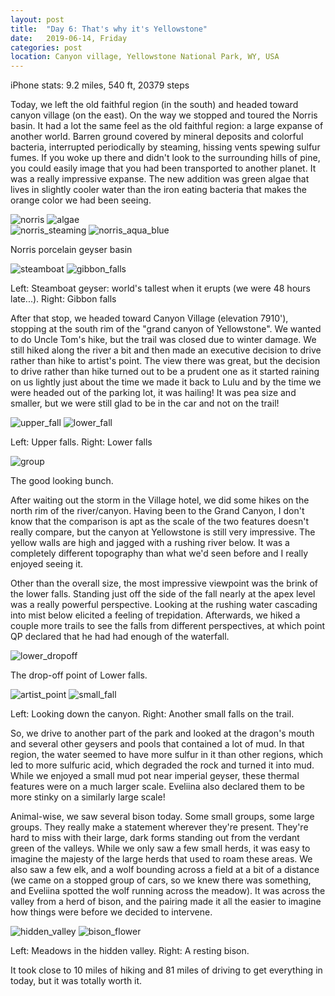 ```yaml
---
layout: post
title:  "Day 6: That's why it's Yellowstone"
date:   2019-06-14, Friday
categories: post
location: Canyon village, Yellowstone National Park, WY, USA
---
```


iPhone stats: 9.2 miles, 540 ft, 20379 steps

Today, we left the old faithful region (in the south) and headed toward canyon village (on the east). On the way we stopped and toured the Norris basin. It had a lot the same feel as the old faithful region: a large expanse of another world. Barren ground covered by mineral deposits and colorful bacteria, interrupted periodically by steaming, hissing vents spewing sulfur fumes. If you woke up there and didn't look to the surrounding hills of pine, you could easily image that you had been transported to another planet. It was a really impressive expanse. The new addition was green algae that lives in slightly cooler water than the iron eating bacteria that makes the orange color we had been seeing.

<div class="post-image post-image--split">
    <img src="https://lh3.googleusercontent.com/AAyUsYWfB8ZE62oJvtq6bsViNoOvoQ5I0ml1rXvoLcsgjlWyb3YiI4C9H8dB5dtUJ3X-X7TEOVOxQO0xvMNzOVbQ7CIBvh4lhQ0uJYyO3Yedjb8VpkpGQrljtdsOGfc3EdTRuVzI8bRnX490o2fulOcUF5mlEyNiILMvh7qnagJSQ9a8dD1CFt7A9TdjjYa4Q7NvHIgIAwraAaSod9LI1zQBEgVJURg0HgQ1ef1Fa0hV4YSyK88XZnyKJFTiJe8WkN6BgyegzkSk-Y6m5qEQhq4DVkWGGmJYar3DL8jmDR0VLJbTxjcqtIhXdQlQvpzEmjU2HTZLIR-jq3XN6KwrhogtUqaZE_e-mQQB_Z-BhfvNRZNqoAuZ5BXnVBG9IOqB9C6o7ac4kr3sUDsAi-fmgzS3kJtXcZJ3EiJW-O2BbbiFC-i7GMj6dwoft-OIc5-J-nvrVuC5cxpglRVZZW-WVaQM6tUn2ThW5ai1PRdMua0vArvQG5SCTnaE9GJUxwoMFLbFtg1bp8JqeA7w6gDnWiDuxyDmBAovnVgPszPTFUAMj_NRkX0P7dR3En8LbfPy2lfvlYVtH2WgFEhuyloCDkeudokPZpayXLCJ4pbKMRJ22E3pbOAIwFH3T6WWjmxF8E9G_doaIR4H4IXWCjl7kF7ic4og8IRWres7TUsWG6Q3egGs2um1JxQK40NPOS-LVFw4yTp2cLF6JELxESY8M-XSSg=w1878-h1408-no" alt="norris" />
    <img src="https://lh3.googleusercontent.com/Tnkhe0G-iSLVZPfAKF4G8az9FRbp8zit3XlvaJdvUagHdIkudzmQE-DcyNN5ptbrc-SJ7EbIq2fjevJl_aRyrCkvZfCjMNwMvJGTmnlWXuQh0r_m-7X1Wban2Pq02cYxCrzMyRy_6rfL9Rz1WgD6xqV6TKBdi0KJ_kXLrs_Vw_e1rz7_UHb23vTaUxy3yuXmSsyFaYbvbqgxfpTERcyH5u-jYbeP7FfVjcXIt58kIUjdYy3JEHtkha0BPnu0yQ63e5IBVmGv1V_AKb3eHyduc6USsq-k0j2lIi4YHpAzJX8Pa5kG3DxKhzECe9XlpGgF0DprADlsMTs3wxpaCm7_J36LdEhUbCFtk2SsCa6uCyXyJguk_9IbSJ9itAIXbNMfHdde0Wk9U5d-u92XSQSBcdCv_Zv2MY0klKlDg4JYr8lf9g7SxCXA5_46y8i-TSNwjSCm7JCuClpe2dvsSAj6R1LlsNCZaHEOb2Zd8qnCqszJTLub_AKXy9oizWft4Z5P-2y168490jBbnukFl6bGRYhh3iAza8fD4_ZVyOQo7TY5Dzzgvefz0GYNWkf3ea7kLK8CzdzNNuPXRJEFP6y-tBvJWDvLzTGyVY2YoybNMcoyykDuOMmnAvH_DK6YtUJ_bY7FSmAin98aDFJL4vJQv8Dh3aGQDkZZzLMoYFkwKS1lQWMOS3p491w9AxlxxUtRmON69eh56qxUZQZpyEVWVnqMwg=w1878-h1408-no" alt="algae" />
</div>
<div class="post-image post-image--split">
    <img src="https://lh3.googleusercontent.com/IeDRRhyGg6L02EpNWbquclzlBF8cXZ2Z7tAelukwsnPql2Thb53b3ng18Xb2s1i2yB33NP32OVb7b9hdDCoXpZyU4YwsL2KwxGrUDw30-OLfHdCsjKVvNkTUA1cY2zcGcL7EhedxO8g4r95gFGhiKGtVyNiOwa__bWr1e4YVNOGAw0FfDROCom9CrGY59G-TuOZNbYr17lzyrDkgtUUZRYiBEljqIr2yisu68kC30wFDnP4QKdGjOXjtkt0mwxH92qvSPyhJFWLaJLcbOYaKi-Luc3-aNL6LDR2nEThuj3LILtyywy2OoaZRNnrOvgf2foE9aLSH6igiQoqwvihXHb8SC8CPDwxcdxAc2eOBuOazOGD4TP3xAtk9eI_CIoGp0i63j0vLyVZqyeZrq8uYORtUE2I6IoIWrdhLXSMAehmEpRtaARs-CS2sRL_ntDAmQuNWXAtHMg8XFghcOcLT9ADGwTFrpkQZtrgHR-fhWZowTcTmEVUVhWSwttqvpzWKDbkOLjF6P4rec5ukZ8xC2Gc4UA_HQUIrGXb3LivFGbh57p_2jVbti7tDBQ0OjBGFE8184jWkSTJ8LOMWSWVulGI1wJcSTY5MtqFihcsYGGH1zT-A3aU7y4vMyH5Ri4d9ABeV_8Q-BJcMZGNJM-ruEMLe-e4JXjJOJDNMZwgLdv8u3phW6OnGKtyTbJXJbwJav0AS1kYAnXEKxDSjfj_jmZsf=w2114-h1408-no" alt="norris_steaming" />
    <img src="https://lh3.googleusercontent.com/SzRLlgW6UdC_G1M4F5j6Txjpn2rmSbsqXZ9OLpWO2ccNlmbQxJLfrmXJrnoRTuo_4Rc7Kmyhgh5AYvnrd9VNxbjex7IXbi1tL07sPdcRBTRLWLWO3sXwaIfqbstJM1sjtuxY0-9rrIp9tadrMRH8o4lV2AvH2sZh-jhlbpOE10vzCkZSKBgf3wgfoU1DZZg6_HzrYmnKSgRKF0lfPZcZRccJfXdK72UY5jsF0etfhfRHyDDG7qWNw_kwNSXl0bnMxCHld_QA7s2swX7ziTJSwoh9_a385Lz6SmzZ_RjNncWXV1emwyR6yApPnHdir3QopV9EvOaw71q0S_b86lU0BCcX-K9dfmY20OWDwumLk8_BXkK6hAl3NCOjLMBSQdhc2wczEI2ZyHrZ4098cACv2Z3LbK5_kSYQ1FHy7V047HwjiV_icI_Qbz0czKEXfLDfyt73IFB4rRV2JZuTRZlzh3wW852GcWSjOQqnMVq0fO7SYdMgLyzVlXqhld9gvVlakuBXFBzrzXSSlAXdSiO5wefSZGAbrL58lz2EoD3ZWNM6dDRecw9KRuBgk1BekVQSgbLhEK-WUQO_jjDAEo0x_5zGwPBnmaUJG2SvpKecn7ulzEYCF8waSredsQsF9CU1KvL442iz6B1fkzgRdtcf3_AWXMLEOvbPH9xhB65bc4oKY5PP_Hi3Gnc_jnozyAc5cItAzbqLJvi129O4aMlg9jkx=w2114-h1408-no" alt="norris_aqua_blue" />
    <p class="post-image-caption"> Norris porcelain geyser basin </p>
</div>
<div class="post-image post-image--split">
    <img src="https://lh3.googleusercontent.com/cdajBroB5V2HS6HZ5MWvdevU9PbjBlvapseegMEPgZAt1XDZZ9AadjsxGYYOrQ4EKfrOf2N4L_N6l4HYW3KNdPwPcAWcXG6O385uNM6OMiI161JEylHuFtpuuG_ATQ5rwMRltlZuEkePpaW5BCx6bvXM-0AGAUuLGCs9zLNYF_fWa77YlzjRaBkCTHaWp49E5LEWzy62VIVB1hi2T5tjaZe4RZeOpuusGCpvfZ-P73TDbUBVqpb0XX0N3QQC1osty5qCFbPGrqZ00VID53YrwPDJNQ0sGLAhnI_cQw1drtA6dpeFJAHxBGw4vv1zHDkHuCSk8wmBaEgS4F1GKH3KE0gab5vKoNYOzGquOik8iSwDFGTPhaMgIglqwya70bwa15qaCWjTogFUx1JDoxkY9Ekhi422Ne2uug13CTb_twmwN1kbplX74Eg3N6dO6RgAbRZL-4uIpzlC2K2yE7VTPfxAbrPtNAMGcp-ChLChOQ6Q0gcHdQ-f58mEO7whRokMmAOxzi-L8DCEHe_Ga4cgrs6X_pLzdNMeCsXCSmdHCBPVUoCPIfPMlhSgTszHOL_PFaYaW_6uMsGZ_VMO76VvxBn7Ae3GFkkcwRxqUM-ag8CAC93H4oX-ZlscBLBHa3fFpctgHMA1ZOdiD6CZ6FLwEL9rtivcTNAT2MuQbiEy9DNuv6vWRPPGn0tyjxcbLidjrykawne8F89cbPOdYQrz89vWhA=w2114-h1408-no" alt="steamboat" />
    <img src="https://lh3.googleusercontent.com/o-dJ57zGMg7rSpvl0Dg1PdqWMUxpFo4lDp6QPissu7WuO1yXA6QSMAOiendP3rE5okU-33iHnfXnGasrCqTQWAuH2ATgJORjn8qQaYIry2NrcTYM6a38VGP5xni9kytQVKSPo1pnCBYpsXb8DcQdzDy2uTwiGnXS7AgRl6CK7YEYc1ooZsVv1Lk0dXggGZcrC3L9Z-HSImGfpicsq2gs2CEGbiBhNmDxS-PsIZ4HyQbGipMomt-oly9bcN_5K3oyfIJYzv15bXLP5ZogdGdl2yO9HMWbPwfMJNXB8GHhD6BZ6DrRLehgZvDRGqHehpm6vm8HUWfSepCKNhzGw-DVjxXD94njTWeIwnGKDV1fXVRzWHF5nP20F-pxHQI8d9q-cegR9jzeM43qDGfTsw2LYQIg0WPXR_oH1_ht8r09bjNsfazpB1-dAPd_yBsUR5gN9i7JUEE2APlPGOHYuZ6V9tZbrPIdLdPiG3oQ0lixLzh0csFprVsyenRZ6F2AzVV6iwEFsxJDa_rPHQR5rHNybHGHZfxtIe6LEy6RwhiBDkRraFQfnEXC0jFi92Ms68YNxdTl9Jv4vu_uIy3ncQ5zBMPHwq8uwG8JtHomCwimCyRbUeVGYR146i8XB2gRc3aLNzut4z2leFfeYXG_pCBr-KnrwG6cOejOcZRy6lV4tI-GZNArsFy1lskMgbDyKCCLmvbQfEoVWX2nSITbwnLFqBprDA=w2114-h1408-no" alt="gibbon_falls" />
    <p class="post-image-caption"> Left: Steamboat geyser: world's tallest when it erupts (we were 48 hours late...). Right: Gibbon falls </p>
</div>

After that stop, we headed toward Canyon Village (elevation 7910'), stopping at the south rim of the "grand canyon of Yellowstone". We wanted to do Uncle Tom's hike, but the trail was closed due to winter damage. We still hiked along the river a bit and then made an executive decision to drive rather than hike to artist's point. The view there was great, but the decision to drive rather than hike turned out to be a prudent one as it started raining on us lightly just about the time we made it back to Lulu and by the time we were headed out of the parking lot, it was hailing! It was pea size and smaller, but we were still glad to be in the car and not on the trail!

<div class="post-image post-image--split">
    <img src="https://lh3.googleusercontent.com/MEKVgIH-pf2ivkWHkXUEZUg8Q-Uc8QcPUw9fh7Th2AX73SQaHi1DWeXY9JWUpQuf87SbofSuY1W6oxRFTq5PnMlDn8bXO3a6RODDjoB2pxSYJ2hJkiGMtJ5G91gD_H92Gm3U5ovIUeraOM4Ep398jvakEwcYlXFsTopwThfB_oXaPMqDO70bRn_74mqKOKMm63VOv1V5xX4KUNezV2fFYK_ejMFJWeeuWbJCMG1QgJ2zU7EvNkx92y5xGDLWo7MGloykM88QIwDOVUzQz7KB-5oCNoDcW0N4bckGWldDNlAcYFESE-aDQkH3lqHd4wZ0TIH0jftnQYDrq97HgmD7pzlp-6ayXX0GSwt3x4c_6eOcEcznyj7-kqBUANcdtuEB4ZvIQXhaV5dpCdYJkqSiJp8VSzr4y6NrDc9h-X6FSO3CHPyfzApaJFsJZ3Z4IkCPtmFRnr1_KQYFvFDTOQkRHeeSEMwBBbEY753t68xjA5L_7uPc2s1JIv_hORTi9SbYC0HIN4w9VA3hHVlI9xlHkPgryaCQhz1DkogMZCL22S84vQpjTj_L4hNeVp24G-AohdDZDMyrPrGh14AjThTxtxodnD0Ozg3eAaz6qezQA4hCd6Kd_PGfNBQBEPxjziFpJ_7MOiUEUBVpyVYIwRgQ5VNeATtHmSAWGs8A_WgzYf3bkVDe1LG4_XWTchO3y_yCrmE5ooJWzSW7UdVK4303ZjX0hA=w940-h1408-no" alt="upper_fall" />
    <img src="https://lh3.googleusercontent.com/1BpyZ_Z2LxA2e3kZtU2CTVikQKJUm-DlVm-NJuSK5nBdeRvPqqyJwaAlNQBYGHovTKb0O2-pGpMf_uVFNqIMjmHb1qBqBdKyfO3WIRrQZg2u8QWl8PD7vAHTtkghvnmfBG4LNKuX60nHxRCyf7tSM_n3QnaReVo7ZiAIT6LQ8bCybf3NFOCODhJja8cRZPwB4hrCNqQuqf78qLOfQgfMFGsGfLfEbA8WQlx4VMP9pDEolck7drHig1KqnmUDGnTdVV_oWOye5Ide1IofN0FNk4TA8ysimVtJK9aVvKNZLao3pClBbmdrx-98PMZUEimCVG8naKrV7XyDIpYu5VqKzbk4luYrxPWuwmx4Xbelh8lFzNvqbYKksd52vD5eR3KNJ0w1lR4Zhnkt867bRe7sfGnkdcADVU08rwd8wTkidU0oYEsjsoUGVo1x0h4i0E8_LnJNprA7zABmfh45npPcR6Wr-gKOm3NEtAd1yIleXf_dxHX6iQEMJurmUf9CZPWPueZko3SnBIGOFaMcKx2-kQpBnMSjQWjt3JP89gx7BSnQ6pUQiDXCHuu_cY0xMtmgu-Iq7Vf3fmvnJDJGZiB3cNugeCay4DReBSnyatQR6P8pCImRso5yzgsxdAZ8YINcelqAXxa3Hyt7GUfnyPExENteQGbVaFqYtnl-UJw5WOXlh2U29wnLKnMc5OC3SSbVSFdeYsTUo4HZb8y6aq5FrJD1qQ=w940-h1408-no" alt="lower_fall" />
    <p class="post-image-caption"> Left: Upper falls. Right: Lower falls </p>
</div>

<div class="post-image">
  <img src="https://lh3.googleusercontent.com/H32OgNMOKMBRWoGpCOQiT1MF52ZuSRXYhBVzJw8aKa2a96INNZjlEQ50kr8rlIjp0x6DZ1JlwTXainKyD-7-880ouUw1fjVt_ZhZcV5xppT9nQ8iRTUBMY7mdywrM3OYDL4fpwh3HPQSTnCSTPMfqo8QsWXTpYgWsseG4OzgiB0tD1edm4pYNOzABFk8V05ThFjj1IUinfYOjJisxLip4j4oB4PBMUeQZEY8vkE3Y24YoDUsl1UyqAapqXDH4hIFF0BLwXeKziHiV_YmpHBIKbnTEGOKOOVbVdmNN2GYYOoJFXDpzGGfRK3fHSldL5LgKpk_K9uY_iPREa-TRdoBsCbG-pMoZp32QD_zWQYQifN5DyEpUpfhDkFCGebLoRRcWjJyQUAJ_z5OOOgEsNUbnNaThEdTMfY2dcPdgFxhGXQDwy99QTfcHpChItw_nsfXMDPs1TjsdOw8AEupxDu-FlVFrK62laJINL7taU7z4gO-LQuvDogp34225OXwGVrQPCFWpKeltnBV6ML96yconT-d3q74JYnj_E6MktgMp_y8Ow9EKGE_TeoLmrm4Zu_3VZomwD7Gep2xtLjZkvupgakwiMmZRvs4ZkixxVf-4Ee7rzd16fwyEHn3dW1RolWlqGJjKD-DtKsgxkqvkEoP0LwqvNMEOdzOT4ouLTNT8KPBpZKUe4XzBxcwtCjsP2IOpzHKvHEKnXqdsfQlahNQu5KTfA=w1878-h1408-no" alt="group" />
  <p class="post-image-caption"> The good looking bunch. </p>
</div>
 
After waiting out the storm in the Village hotel, we did some hikes on the north rim of the river/canyon. Having been to the Grand Canyon, I don't know that the comparison is apt as the scale of the two features doesn't really compare, but the canyon at Yellowstone is still very impressive. The yellow walls are high and jagged with a rushing river below. It was a completely different topography than what we'd seen before and I really enjoyed seeing it. 

Other than the overall size, the most impressive viewpoint was the brink of the lower falls. Standing just off the side of the fall nearly at the apex level was a really powerful perspective. Looking at the rushing water cascading into mist below elicited a feeling of trepidation. Afterwards, we hiked a couple more trails to see the falls from different perspectives, at which point QP declared that he had had enough of the waterfall.

<div class="post-image">
  <img src="https://lh3.googleusercontent.com/7xFdN5VUWcv4Mgms21fusxGFhT9a_TW24zpTWreU1Mwkx8ITLCZVBu7NmwUAMEuNLd61irv5jK1bJdUIqtl9KkjsEq-oTkfFrNJYm6G1-rAEJtYj2A2lmkiqJXpgxSuqQ3aGuXI2RMzuwmT0N1-pcOzhE0YVSJjj50ACKwl1Cd_xiEAo5bQ-e_Gm4jm_9bc832KTFeaHkXbocW-bqKRY39xMKa36JBxbSfujcU32F1egq6yD49ZV2dQV2Mo40aSsA1csyf1KGk1Xbk7JloebxEF4T-aAhPdpVg-5DLOlowblrlRAp4ihwJ8HEk25gh06JFf31v4Dhb7Y8bmXa49sKNxziaTtItGFky94TGIkg3zWYiKI2D0_hY0iD4LHdlavFvhBZWlzS794YdwVK-PTBzfA942dA8hdZKLMt8sPFEiCjkiMhS0JV6jXCE6b-8zIJWwyeAaA8ks_sSssjAmPq_gZxdvyQM-3nU1NgooMFvSn7reRMOIC-GriHfLiZSgRW2kslZwRZz5hoQqBO3U3ZiSHzBurCasZX4aA68wAW0T2W7eEutuGCF1LwzMPo904aE2rIyspHUGrWQYpnI4BeFKtwng0eTwM-JU6xCgbsxqOv6uxZSCwVbWoJL_RIZwsGgFDNgxclTUQr4EDvt6oHmVVA0AOU2COrhYUcfz4l9fciej01BbgK0ul_IZXPxuFhTuL1eRURCGq1N3vAyEwdXLGRg=w2160-h842-no" alt="lower_dropoff" />
  <p class="post-image-caption"> The drop-off point of Lower falls. </p>
</div>
<div class="post-image post-image--split">
    <img src="https://lh3.googleusercontent.com/4v0xteg3wAQk-4lZz5ZqTCCkprNrwFo3jhsEoSEx02Lc0UtNpiJ_pwoHQVFzNR8OsYiP_yKH3exPHwtT7Q9vxiRfOuhKE3FzgElwjoLMbkkOJxbp4dkPG8rx8hkWjOblQ3G66zEXNqHwgExIJtgn6mRxJYD6vFSG6sXqps7TPiDPJYnBA9FS6ffp8ExBsWcIqme5NFP64y1i3s5yWIcz0MQZVeMSIL91meqaQEIFVsRwBXmBV1U22CuB0rlaLl37SxdY64tdy1m1PU4tfQF0moDzsemEH3x5CoRhQr7YOoPtfuVH0w12B1Pur9J215A2tFYn8gf72TPDyuVvsYn9NVVgyPl1IKn2hfxjEqop2yUHdwyAbNaCEHBzMNu6AJqWjOtJiCzMi757_LBX7Cq6B8El_V_s31zDhxwCdFp9cWDVdPHRsH4LBS4u5tC436hy3qWyJ5d1EwhSYU-0qPdkWdljH3CY66H2e7O3DVRMBdKfeS2T_hgwG2D5Ux_BNqp7HEEEHP6hLFzDcrhr600UK8o0NdQPNxwJA0ajPV5DE-fCnWdTfdDJsDYrsC_sZTBlQRw_rFldnVqZbrAuXC63T2_C4Nrdcev5vztnC1FmPItJHrKK3j6WbJMdRh70Z38Uxax6U3gU9FPQtiCjBNA8mp1wSMolXsOj0Coz8YxBeonwpNKxwdToi1gGptFbew_6QN4W9SCSH3W0XA8qI4p6_b3mgQ=w1056-h1408-no" alt="artist_point" />
    <img src="https://lh3.googleusercontent.com/4zIA5k58ftNW0VD4BEx2j24DYBNAl5iwp1a8v-rROIwbRf1Iz9KjqTC3OeEv4Yp6wQ6N2DFKcH0sO_SwRD2YN-nHBcTcPOVm0Kbrf6sMq7xmkRRShKCBy6wuuspBLlUYXezQspu2GnqOTAAh7K0rfx1sOR4-v8ozAcFT7_-fPz24sqrnteWSAJ7Rr9OxkbTVq7KAPO69BfWR-afxHQiZWYjfCL33CRYZ8-rPIDvXutuYXnTUmbDUBuafhZvw77FFTc61P1IVKL3HBnbCgkMd02-TD4pFevtDBGK3vOLWxPFUaFnAINAXR83ZYgXvCugLr77t_vfEZfmOnD0nNFDvQX1OnabO-AKGJ-aaqV0Wh8LIbI8jxe187IINwJMnQGFZxcIwXE79qmlY2MEjhzLm5qUHJ4KhdYbFwOWe_Fzay3fzFGv9_l49uHHa68vj0-B3TuHllCdR_iyY7QGJW52TW3xJJsFDKrpfo1xVwoIYBpWEWlD7L_jROzSI35Yt4QwYtGKJ6XGKvxGavu64a4ZaUaMIgVOaJSjZqZNsPpQuHYaO2DADVW2Go42DM2xrYYVO3Be5MC8XZTzevoMs8Y_UpScCHSzurhgSi1TVAXJlURFIgNrwIHVs_ikXcNm4y9Cm9Cdbp-y1CzVk3BmIDv7P3jql2AijdUrz-YFnW29YZcFJczzaoJf7JKq8k0WJqpoWdedtMwck0YULb_X6leceMR-QCA=w1056-h1408-no" alt="small_fall" />
  <p class="post-image-caption"> Left: Looking down the canyon. Right: Another small falls on the trail. </p>
</div>

So, we drive to another part of the park and looked at the dragon's mouth and several other geysers and pools that contained a lot of mud. In that region, the water seemed to have more sulfur in it than other regions, which led to more sulfuric acid, which degraded the rock and turned it into mud. While we enjoyed a small mud pot near imperial geyser, these thermal features were on a much larger scale. Eveliina also declared them to be more stinky on a similarly large scale!

Animal-wise, we saw several bison today. Some small groups, some large groups. They really make a statement wherever they're present. They're hard to miss with their large, dark forms standing out from the verdant green of the valleys. While we only saw a few small herds, it was easy to imagine the majesty of the large herds that used to roam these areas. We also saw a few elk, and a wolf bounding across a field at a bit of a distance (we came on a stopped group of cars, so we knew there was something, and Eveliina spotted the wolf running across the meadow). It was across the valley from a herd of bison, and the pairing made it all the easier to imagine how things were before we decided to intervene. 

<div class="post-image post-image--split">
    <img src="https://lh3.googleusercontent.com/dBIB_GZBwSTi5VbrQuxfYswU4e7MdP1BXkc3YQBO5aMoKmSWKnY-pJxRpp39KgYs42jMVGdmRUIFl2GNH13BthsVVvN3ppEdnqBVB8G9GRv83yEeV2JzH7Ns7LEw4DEqB7jwPD60QCT-b3zrfniaElDp5qLtqZceIzMIHRdI7ks47ncjP4CfDqLYeiiObqQ0JUV2V7HbDgqMRFhjTypDv3xK7G_Eu7NHsJUc2EsWf3MzhXHAzQU0wUNyDLShRAAEjOVWPF2nuUBg79RWU0A7zdBZBHV4KfGd2CuiVSPHS1etcZDZau94nPgtq_SkEI0LAA6meVSt_u8Va_rUOipO69sMmIwD-tMFFg1Ahrx0DMBk-SEyiInoZVaL8pIeOLpg8ZjAY7r5GkxcjJUVajWjxFVfxVXya-ZKuwA8AGQgQzb3ybLMi3PfFn-VE6b8NtNPlGjdxifCYt2aeiOib8fmpr69o2ClO0nqR-_u8eT3tXCRq_gxpyXbzcP5aT3o7nMUzaNZpilI7VZejehCrZfYt2F5RDHXoQ2DObGd2RGcASN-jynae77kFVnaJztwOWtVD3B5bDilQA9SR_a2MyUUjMv699kqZTjvC3cIIjf58zNpBR1JV3qp36zbtuEh0qIzbG-jbjXpR-qfmreiwTseEjnbqquTYxoFYs2uayEnZ_J8Mxw8dwmpu63OTudmzW7dzxcozQsss1UEJI5K-L1PZFthTQ=w2114-h1408-no" alt="hidden_valley" />
    <img src="https://lh3.googleusercontent.com/pvRrLqGycMThYCV0fG0ELs6UWUnhg7UxwJQobIXo_Ax2SFJq2IuFTiowcS-5JPc6zwwoeYFdDnmT6RcK6jYUsHrvpC2TKd1jeP7ceZG6Co3j_iwZKP9kykzv8T1yZeCG2LEsHOkcFPGO0_7BnqutqSwRDw2wwAd_WJyC9fAQgijwJ-gALls5-X7eFC_3KCN9IL8wfFdEe9fiApOg-V8tyOIIvmG0tVHx3X2mjUQgMoknbVRy5TMkZwsOa-PNml3Cx4NVnsUIRSs-Vf-j4LfadeXgXBIzPyoIWzN50Ygbjxlml2-PtJuOhAI_mIcqKR9h_QLNqnvcNk-KZuTFxaZ2Q5ncNwqMQv98Ay9bpVQ76jERWc-xIclDibUmILMJsTQywhClf3yvaZiOEEjdM5-i4zkSCl23S-Z3sLHSAV1_WTbcGc9ZBVzcr7kXVWsyHNwsABTm_GhLmr0d9oWSfgHiHSdENf3sK98Nqe2G0mxEbbBzWJDgUn3N2tTW6INdwZfHnxnmowDVgMRlNGvBj1Q2MM0sXk27Aka5vmIM9cpjXm4Eknfgwkuh0ExG2MqeL3yTHv1_CabiVuJ1BvJyiunl2fVIYRy6hbAWyBBDabn-x8CiaRGtoCd-UegtWtK_c48Z2cvZbZffgNOYuBPuXf5FnFEyvnKC4iJpWIFseaZFNPGkLr6Widifj3ic32D6sgY0U12oFBf_b-emnAXLv1Qnedm-uA=w2114-h1408-no" alt="bison_flower" />
    <p class="post-image-caption"> Left: Meadows in the hidden valley. Right: A resting bison. </p>
</div>

It took close to 10 miles of hiking and 81 miles of driving to get everything in today, but it was totally worth it.
 
